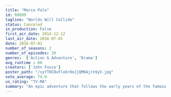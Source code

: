 ```yaml
---
title: "Marco Polo"
id: 60699
tagline: "Worlds Will Collide"
status: Canceled
in_production: False
first_air_date: 2014-12-12
last_air_date: 2016-07-01
date: 2016-07-01
number_of_seasons: 2
number_of_episodes: 20
genres:  ['Action & Adventure', 'Drama']
avg_runtime : 60
creators: ['John Fusco']
poster_path: "/syYTHCBvFlobr8eJjQMKAjrn9yV.jpg"
vote_average: 74.0
us_rating: "TV-MA"
summary: "An epic adventure that follows the early years of the famous explorer as he travels the exotic Silk Road to the great Kublai Khan’s court. But Marco soon finds that navigating the Khan’s world of greed, betrayal, sexual intrigue and rivalry will be his greatest challenge yet, even as he becomes a trusted companion to the Khan in his violent quest to become the Emperor of the World."
---
```



